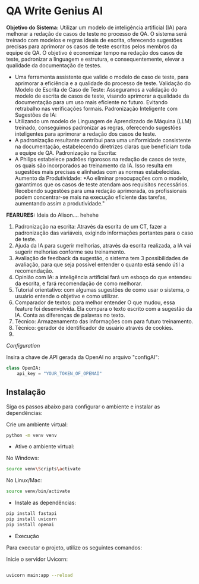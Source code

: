 # QA Write Genius AI

**Objetivo do Sistema:**
Utilizar um modelo de inteligência artificial (IA) para melhorar a redação de casos de teste no processo de QA. O sistema será treinado com modelos e regras ideais de escrita, oferecendo sugestões precisas para aprimorar os casos de teste escritos pelos membros da equipe de QA. O objetivo é economizar tempo na redação dos casos de teste, padronizar a linguagem e estrutura, e consequentemente, elevar a qualidade da documentação de testes.

* Uma ferramenta assistente que valide o modelo de caso de teste, para aprimorar a eficiência e a qualidade do processo de teste.
Validação do Modelo de Escrita de Caso de Teste:
Asseguramos a validação do modelo de escrita de casos de teste, visando aprimorar a qualidade da documentação para um uso mais eficiente no futuro. Evitando retrabalho nas verificações formais.
Padronização Inteligente com Sugestões de IA:
* Utilizando um modelo de Linguagem de Aprendizado de Máquina (LLM) treinado, conseguimos padronizar as regras, oferecendo sugestões inteligentes para aprimorar a redação dos casos de teste.
* A padronização resultante contribui para uma uniformidade consistente na documentação, estabelecendo diretrizes claras que beneficiam toda a equipe de QA.
Padronização na Escrita:
* A Philips estabelece padrões rigorosos na redação de casos de teste, os quais são incorporados ao treinamento da IA. Isso resulta em sugestões mais precisas e alinhadas com as normas estabelecidas.
Aumento da Produtividade:
*Ao eliminar preocupações com o modelo, garantimos que os casos de teste atendam aos requisitos necessários. Recebendo sugestões para uma redação aprimorada, os profissionais podem concentrar-se mais na execução eficiente das tarefas, aumentando assim a produtividade."



**FEARURES:**
Ideia do Alison.... hehehe

1. Padronização na escrita: Através da escrita de um CT, fazer a padronização das variáveis, exigindo informações portantes para o caso de teste.
2. Ajuda da IA para sugerir melhorias, através da escrita realizada, a IA vai sugerir melhorias conforme seu treinamento.
3. Avaliação de feedback da sugestão, o sistema tem 3 possibilidades de avaliação, para que seja possível entender o quanto está sendo útil a recomendação.
4. Opinião com IA: a inteligência artificial fará um esboço do que entendeu da escrita, e fará recomendação de como melhorar.
5. Tutorial orientativo: com algumas sugestões de como usar o sistema, o usuário entende o objetivo e como utilizar.
6. Comparador de textos: para melhor entender O que mudou, essa feature foi desenvolvida. Ela compara o texto escrito com a sugestão da IA. Conta as diferenças de palavras no texto.
7. Técnico: Armazenamento das informações com para futuro treinamento.
8. Técnico: gerador de identificador de usuário através de cookies.
9. 


*Configuration*

Insira a chave de API gerada da OpenAI no arquivo "configAI":

```python
class OpenIA:
    api_key = "YOUR_TOKEN_OF_OPENAI"
```

## Instalação

Siga os passos abaixo para configurar o ambiente e instalar as dependências:

Crie um ambiente virtual:

``` bash
python -m venv venv
```

* Ative o ambiente virtual:

No Windows:
```bash
source venv\Scripts\activate
```

No Linux/Mac:

```bash
source venv/bin/activate
```

* Instale as dependências:

```bash
pip install fastapi
pip install uvicorn
pip install openai

```
* Execução

Para executar o projeto, utilize os seguintes comandos:

Inicie o servidor Uvicorn:

```bash

uvicorn main:app --reload
```
